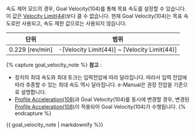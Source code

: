 속도 제어 모드의 경우, Goal Velocity(104)를 통해 목표 속도를 설정할 수 있습니다. 이 값은 [Velocity Limit(44)](#velocity-limit44)보다 클 수 없습니다. 현재 Goal Velocity(104)는 목표 속도로만 사용되고, 속도 제한 값으로는 사용되지 않습니다.

|      단위       |                   범위                   |
|:---------------:|:----------------------------------------:|
| 0.229 [rev/min] | -[Velocity Limit(44)] ~ [Velocity Limit(44)] |

{% capture goal_velocity_note %}
**참고** : 
- 장치의 최대 속도와 최대 토크는 입력전압에 따라 달라집니다. 따라서 입력 전압에 따라 추종할 수 있는 최대 속도 역시 달라집니다. e-Manual은 권장 전압을 기준으로 설명합니다.
- [Profile Acceleration(108)](#profile-acceleration108)과 Goal Velocity(104)를 동시에 변경할 경우, 변경된 [Profile Acceleration(108)](#profile-acceleration108)이 적용되어 Goal Velocity(104)가 수행됩니다.
{% endcapture %}
<div class = "notice">{{ goal_velocity_note | markdownify %}}</div>
